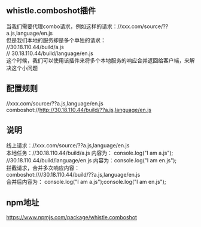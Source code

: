 ## whistle.comboshot插件

当我们需要代理combo请求，例如这样的请求：//xxx.com/source/??a.js,language/en.js  
但是我们本地的服务却是多个单独的请求：  
//30.18.110.44/build/a.js   
// 30.18.110.44/build/language/en.js  
这个时候，我们可以使用该插件来将多个本地服务的响应合并返回给客户端，来解决这个小问题  

## 配置规则
  
//xxx.com/source/??a.js,language/en.js comboshot://http://30.18.110.44/build/??a.js,language/en.js  


## 说明
  
线上请求：//xxx.com/source/??a.js,language/en.js  
本地任务：//30.18.110.44/build/a.js  内容为： console.log("I am a.js");  
        //30.18.110.44/build/language/en.js 内容为：console.log("I am en.js");  
拦截请求，合并多次响应内容：  
comboshot:////30.18.110.44/build/??a.js,language/en.js  
合并后内容为： console.log("I am a.js");console.log("I am en.js");  

## npm地址
  
https://www.npmjs.com/package/whistle.comboshot
